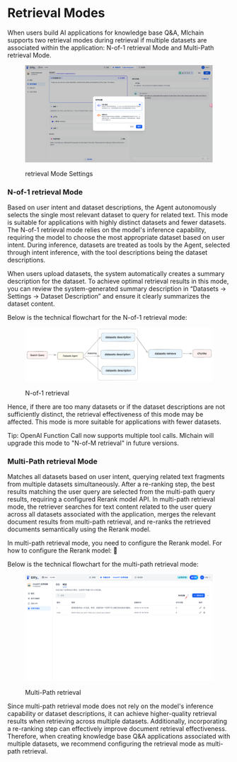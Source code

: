 # Retrieval Modes

When users build AI applications for knowledge base Q&A, Mlchain supports two retrieval modes during retrieval if multiple datasets are associated within the application: N-of-1 retrieval Mode and Multi-Path retrieval Mode.

<figure><img src="../../../../zh_CN/.gitbook/assets/image (125).png" alt=""><figcaption><p>retrieval Mode Settings</p></figcaption></figure>

### N-of-1 retrieval Mode

Based on user intent and dataset descriptions, the Agent autonomously selects the single most relevant dataset to query for related text. This mode is suitable for applications with highly distinct datasets and fewer datasets. The N-of-1 retrieval mode relies on the model's inference capability, requiring the model to choose the most appropriate dataset based on user intent. During inference, datasets are treated as tools by the Agent, selected through intent inference, with the tool descriptions being the dataset descriptions.

When users upload datasets, the system automatically creates a summary description for the dataset. To achieve optimal retrieval results in this mode, you can review the system-generated summary description in “Datasets -> Settings -> Dataset Description” and ensure it clearly summarizes the dataset content.

Below is the technical flowchart for the N-of-1 retrieval mode:

<figure><img src="../../../../zh_CN/.gitbook/assets/image (126).png" alt=""><figcaption><p>N-of-1 retrieval</p></figcaption></figure>

Hence, if there are too many datasets or if the dataset descriptions are not sufficiently distinct, the retrieval effectiveness of this mode may be affected. This mode is more suitable for applications with fewer datasets.

Tip: OpenAI Function Call now supports multiple tool calls. Mlchain will upgrade this mode to "N-of-M retrieval" in future versions.

### Multi-Path retrieval Mode

Matches all datasets based on user intent, querying related text fragments from multiple datasets simultaneously. After a re-ranking step, the best results matching the user query are selected from the multi-path query results, requiring a configured Rerank model API. In multi-path retrieval mode, the retriever searches for text content related to the user query across all datasets associated with the application, merges the relevant document results from multi-path retrieval, and re-ranks the retrieved documents semantically using the Rerank model.

In multi-path retrieval mode, you need to configure the Rerank model. For how to configure the Rerank model: 🔗

Below is the technical flowchart for the multi-path retrieval mode:

<figure><img src="../../../../zh_CN/.gitbook/assets/image (2) (1) (1) (1) (1) (1) (1) (1) (1) (1) (1) (1) (1) (1) (1) (1) (1) (1).png" alt=""><figcaption><p>Multi-Path retrieval</p></figcaption></figure>

Since multi-path retrieval mode does not rely on the model's inference capability or dataset descriptions, it can achieve higher-quality retrieval results when retrieving across multiple datasets. Additionally, incorporating a re-ranking step can effectively improve document retrieval effectiveness. Therefore, when creating knowledge base Q&A applications associated with multiple datasets, we recommend configuring the retrieval mode as multi-path retrieval.